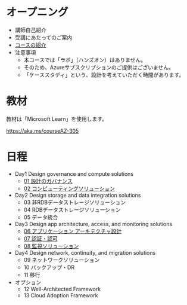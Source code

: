 # オープニング

- 講師自己紹介
- 受講にあたってのご案内
- [コースの紹介](https://docs.microsoft.com/ja-jp/learn/certifications/courses/az-305t00)
- 注意事項
  - 本コースでは「ラボ」（ハンズオン）はありません。
  - そのため、Azureサブスクリプションのご提供はございません。
  - 「ケーススタディ」という、設計を考えていただく時間があります。

# 教材

教材は「Microsoft Learn」を使用します。

https://aka.ms/courseAZ-305

# 日程

- Day1 Design governance and compute solutions
  - [01 設計のガバナンス](m01.md)
  - [02 コンピューティングソリューション](m02.md)
- Day2 Design storage and data integration solutions
  - 03 非RDBデータストレージソリューション
  - 04 RDBデータストレージソリューション
  - 05 データ統合
- Day3 Design app architecture, access, and monitoring solutions
  - [06 アプリケーション アーキテクチャ設計](m06.md)
  - [07 認証・認可](m07.md)
  - [08 監視ソリューション](m08.md)
- Day4 Design network, continuity, and migration solutions
  - 09 ネットワークソリューション
  - 10 バックアップ・DR
  - 11 移行
- オプション
  - 12 Well-Architected Framework
  - 13 Cloud Adoption Framework
